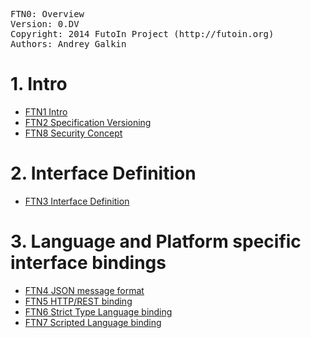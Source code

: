 <pre>
FTN0: Overview
Version: 0.DV
Copyright: 2014 FutoIn Project (http://futoin.org)
Authors: Andrey Galkin
</pre>


# 1. Intro
* [FTN1 Intro](./ftn1\_intro.md)
* [FTN2 Specification Versioning](./ftn2\_spec\_versioning.md)
* [FTN8 Security Concept](./ftn8\_security\_concept.md)

# 2. Interface Definition
* [FTN3 Interface Definition](./ftn3\_iface\_definition.md)

# 3. Language and Platform specific interface bindings
* [FTN4 JSON message format](./ftn4\_iface\_bind\_rest.md)
* [FTN5 HTTP/REST binding](./ftn5\_iface\_bind\_rest.md)
* [FTN6 Strict Type Language binding](./ftn6\_iface\_bind\_strict\_type\_lang.md)
* [FTN7 Scripted Language binding](./ftn7\_iface\_bind\_strict\_type\_lang.md)
